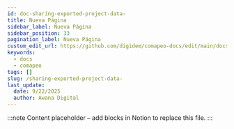 ```yaml
---
id: doc-sharing-exported-project-data-
title: Nueva Página
sidebar_label: Nueva Página
sidebar_position: 33
pagination_label: Nueva Página
custom_edit_url: https://github.com/digidem/comapeo-docs/edit/main/docs/sharing-outside-your-project/sharing-exported-project-data-.md
keywords:
  - docs
  - comapeo
tags: []
slug: /sharing-exported-project-data-
last_update:
  date: 9/22/2025
  author: Awana Digital
---
```


<!-- Placeholder content generated automatically because the Notion page is missing a Website Block. -->

:::note
Content placeholder – add blocks in Notion to replace this file.
:::
